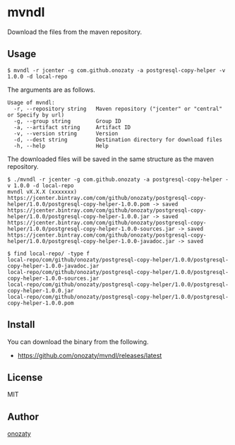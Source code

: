 # mvndl

Download the files from the maven repository.

## Usage

```
$ mvndl -r jcenter -g com.github.onozaty -a postgresql-copy-helper -v 1.0.0 -d local-repo
```

The arguments are as follows.

```
Usage of mvndl:
  -r, --repository string   Maven repository ("jcenter" or "central" or Specify by url)
  -g, --group string        Group ID
  -a, --artifact string     Artifact ID
  -v, --version string      Version
  -d, --dest string         Destination directory for download files
  -h, --help                Help
```

The downloaded files will be saved in the same structure as the maven repository.

```
$ ./mvndl -r jcenter -g com.github.onozaty -a postgresql-copy-helper -v 1.0.0 -d local-repo
mvndl vX.X.X (xxxxxxx)
https://jcenter.bintray.com/com/github/onozaty/postgresql-copy-helper/1.0.0/postgresql-copy-helper-1.0.0.pom -> saved
https://jcenter.bintray.com/com/github/onozaty/postgresql-copy-helper/1.0.0/postgresql-copy-helper-1.0.0.jar -> saved
https://jcenter.bintray.com/com/github/onozaty/postgresql-copy-helper/1.0.0/postgresql-copy-helper-1.0.0-sources.jar -> saved
https://jcenter.bintray.com/com/github/onozaty/postgresql-copy-helper/1.0.0/postgresql-copy-helper-1.0.0-javadoc.jar -> saved

$ find local-repo/ -type f
local-repo/com/github/onozaty/postgresql-copy-helper/1.0.0/postgresql-copy-helper-1.0.0-javadoc.jar
local-repo/com/github/onozaty/postgresql-copy-helper/1.0.0/postgresql-copy-helper-1.0.0-sources.jar
local-repo/com/github/onozaty/postgresql-copy-helper/1.0.0/postgresql-copy-helper-1.0.0.jar
local-repo/com/github/onozaty/postgresql-copy-helper/1.0.0/postgresql-copy-helper-1.0.0.pom
```

## Install

You can download the binary from the following.

* https://github.com/onozaty/mvndl/releases/latest

## License

MIT

## Author

[onozaty](https://github.com/onozaty)
